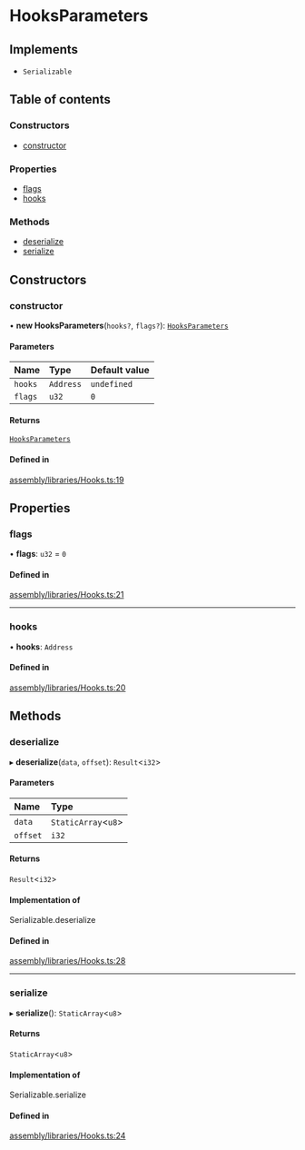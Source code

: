 # HooksParameters

## Implements

- `Serializable`

## Table of contents

### Constructors

- [constructor](HooksParameters#constructor)

### Properties

- [flags](HooksParameters#flags)
- [hooks](HooksParameters#hooks)

### Methods

- [deserialize](HooksParameters#deserialize)
- [serialize](HooksParameters#serialize)

## Constructors

### constructor

• **new HooksParameters**(`hooks?`, `flags?`): [`HooksParameters`](HooksParameters)

#### Parameters

| Name | Type | Default value |
| :------ | :------ | :------ |
| `hooks` | `Address` | `undefined` |
| `flags` | `u32` | `0` |

#### Returns

[`HooksParameters`](HooksParameters)

#### Defined in

[assembly/libraries/Hooks.ts:19](https://github.com/dusaprotocol/v1-core-confidencial/blob/327ce5d/assembly/libraries/Hooks.ts#L19)

## Properties

### flags

• **flags**: `u32` = `0`

#### Defined in

[assembly/libraries/Hooks.ts:21](https://github.com/dusaprotocol/v1-core-confidencial/blob/327ce5d/assembly/libraries/Hooks.ts#L21)

___

### hooks

• **hooks**: `Address`

#### Defined in

[assembly/libraries/Hooks.ts:20](https://github.com/dusaprotocol/v1-core-confidencial/blob/327ce5d/assembly/libraries/Hooks.ts#L20)

## Methods

### deserialize

▸ **deserialize**(`data`, `offset`): `Result`<`i32`\>

#### Parameters

| Name | Type |
| :------ | :------ |
| `data` | `StaticArray`<`u8`\> |
| `offset` | `i32` |

#### Returns

`Result`<`i32`\>

#### Implementation of

Serializable.deserialize

#### Defined in

[assembly/libraries/Hooks.ts:28](https://github.com/dusaprotocol/v1-core-confidencial/blob/327ce5d/assembly/libraries/Hooks.ts#L28)

___

### serialize

▸ **serialize**(): `StaticArray`<`u8`\>

#### Returns

`StaticArray`<`u8`\>

#### Implementation of

Serializable.serialize

#### Defined in

[assembly/libraries/Hooks.ts:24](https://github.com/dusaprotocol/v1-core-confidencial/blob/327ce5d/assembly/libraries/Hooks.ts#L24)
